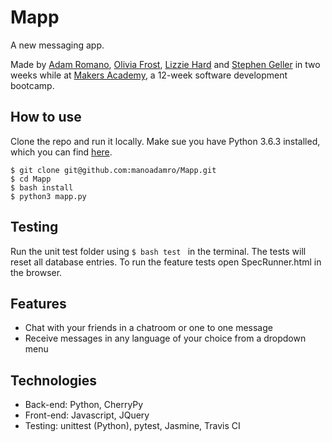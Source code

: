 # Mapp

A new messaging app.

Made by [Adam Romano](https://github.com/manoadamro), [Olivia Frost](https://github.com/ofrost617), [Lizzie Hard](https://github.com/lizh90) and [Stephen Geller](https://github.com/stephengeller) in two weeks while at [Makers Academy](http://makersacademy.com), a 12-week software development bootcamp.


## How to use

Clone the repo and run it locally. Make sue you have Python 3.6.3 installed, which you can find [here](https://www.python.org/downloads/mac-osx/).

```
$ git clone git@github.com:manoadamro/Mapp.git
$ cd Mapp
$ bash install
$ python3 mapp.py
```

## Testing

Run the unit test folder using ```$ bash test ``` in the terminal. The tests will reset all database entries.
To run the feature tests open SpecRunner.html in the browser.

## Features

* Chat with your friends in a chatroom or one to one message
* Receive messages in any language of your choice from a dropdown menu

## Technologies

  - Back-end: Python, CherryPy
  - Front-end: Javascript, JQuery
  - Testing: unittest (Python), pytest, Jasmine, Travis CI
